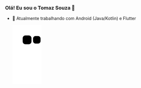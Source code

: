 ### Olá! Eu sou o Tomaz Souza 👋

- 🔭 Atualmente trabalhando com Android (Java/Kotlin) e Flutter



  ![Snake animation](https://github.com/rafaballerini/rafaballerini/blob/output/github-contribution-grid-snake.svg)
